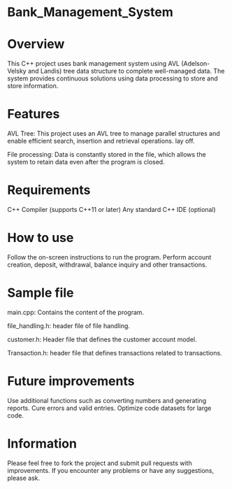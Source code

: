 #                           Bank_Management_System
# Overview
This C++ project uses bank management system using AVL (Adelson-Velsky and Landis) tree data structure to complete well-managed data. The system provides continuous solutions using data processing to store and store information.

# Features
AVL Tree: This project uses an AVL tree to manage parallel structures and enable efficient search, insertion and retrieval operations. lay off.

File processing: Data is constantly stored in the file, which allows the system to retain data even after the program is closed.

# Requirements
C++ Compiler (supports C++11 or later)
Any standard C++ IDE (optional)

# How to use
Follow the on-screen instructions to run the program.
Perform account creation, deposit, withdrawal, balance inquiry and other transactions.

# Sample file
main.cpp: Contains the content of the program.

file_handling.h: header file of file handling.

customer.h: Header file that defines the customer account model.

Transaction.h: header file that defines transactions related to transactions.

# Future improvements
Use additional functions such as converting numbers and generating reports.
Cure errors and valid entries.
Optimize code datasets for large code.

# Information
Please feel free to fork the project and submit pull requests with improvements. If you encounter any problems or have any suggestions, please ask.
